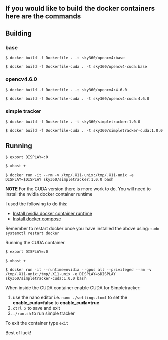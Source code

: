 ## If you would like to build the docker containers here are the commands

## Building

### base

`$ docker build -f Dockerfile . -t sky360/opencv4:base`

`$ docker build -f Dockerfile-cuda . -t sky360/opencv4-cuda:base`

### opencv4.6.0

`$ docker build -f Dockerfile . -t sky360/opencv4:4.6.0`

`$ docker build -f Dockerfile-cuda . -t sky360/opencv4-cuda:4.6.0`

### simple tracker

`$ docker build -f Dockerfile . -t sky360/simpletracker:1.0.0`

`$ docker build -f Dockerfile-cuda . -t sky360/simpletracker-cuda:1.0.0`

## Running

`$ export DISPLAY=:0`

`$ xhost +`

`$ docker run -it --rm -v /tmp/.X11-unix:/tmp/.X11-unix -e DISPLAY=$DISPLAY sky360/simpletracker:1.0.0 bash`

**NOTE** For the CUDA version there is more work to do. You will need to install the nvidia docker container runtime

I used the following to do this:

* [Install nvidia docker container runtime](https://medium.com/ava-information/enabling-gpus-with-nvidia-docker-container-runtime-b4619d9173f5)
* [Install docker compose](https://www.digitalocean.com/community/tutorials/how-to-install-and-use-docker-compose-on-ubuntu-22-04)

Remember to restart docker once you have installed the above using: `sudo systemctl restart docker`

Running the CUDA container

`$ export DISPLAY=:0`

`$ xhost +`

`$ docker run -it --runtime=nvidia --gpus all --privileged --rm -v /tmp/.X11-unix:/tmp/.X11-unix -e DISPLAY=$DISPLAY sky360/simpletracker-cuda:1.0.0 bash`

When inside the CUDA container enable CUDA for Simpletracker:

1. use the nano editor i.e. `nano ./settings.toml` to set the **enable_cuda=false** to **enable_cuda=true**
2. `ctrl x` to save and exit
3. `./run.sh` to run simple tracker

To exit the container type `exit`

Best of luck!
